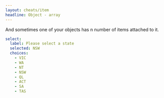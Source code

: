 ```yaml
---
layout: cheats/item
headline: Object - array
---
```


And sometimes one of your objects has n number of items attached to it.

```yaml
select:
  label: Please select a state
  selected: NSW
  choices:
    - VIC
    - WA
    - NT
    - NSW
    - QL
    - ACT
    - SA
    - TAS
```
